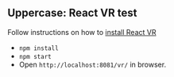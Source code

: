 ## Uppercase: React VR test

Follow instructions on how to [install React VR](https://facebook.github.io/react-vr/docs/getting-started.html#content)

* `npm install`
* `npm start`
*  Open `http://localhost:8081/vr/` in browser.
